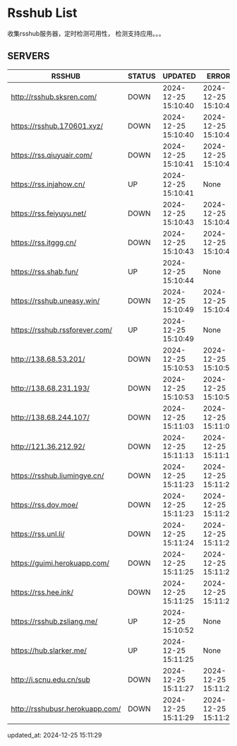 # Rsshub List

收集rsshub服务器，定时检测可用性， 检测支持应用。。。


## SERVERS

|  RSSHUB   | STATUS  | UPDATED  | ERROR  | TWITTER |  
|  ----  | ----  | ----  | ----  | ---- |  
| http://rsshub.sksren.com/ | DOWN | 2024-12-25 15:10:40 | 2024-12-25 15:10:40 |  
| https://rsshub.170601.xyz/ | DOWN | 2024-12-25 15:10:40 | 2024-12-25 15:10:40 |  
| https://rss.qiuyuair.com/ | DOWN | 2024-12-25 15:10:41 | 2024-12-25 15:10:41 |  
| https://rss.injahow.cn/ | UP | 2024-12-25 15:10:41 | None ||  
| https://rss.feiyuyu.net/ | DOWN | 2024-12-25 15:10:43 | 2024-12-25 15:10:43 |  
| https://rss.itggg.cn/ | DOWN | 2024-12-25 15:10:43 | 2024-12-25 15:10:43 |  
| https://rss.shab.fun/ | UP | 2024-12-25 15:10:44 | None ||  
| https://rsshub.uneasy.win/ | DOWN | 2024-12-25 15:10:49 | 2024-12-25 15:10:49 |  
| https://rsshub.rssforever.com/ | UP | 2024-12-25 15:10:49 | None ||  
| http://138.68.53.201/ | DOWN | 2024-12-25 15:10:53 | 2024-12-25 15:10:53 |  
| http://138.68.231.193/ | DOWN | 2024-12-25 15:10:53 | 2024-12-25 15:10:53 |  
| http://138.68.244.107/ | DOWN | 2024-12-25 15:11:03 | 2024-12-25 15:11:03 |  
| http://121.36.212.92/ | DOWN | 2024-12-25 15:11:13 | 2024-12-25 15:11:13 |  
| https://rsshub.liumingye.cn/ | DOWN | 2024-12-25 15:11:23 | 2024-12-25 15:11:23 |  
| https://rss.dov.moe/ | DOWN | 2024-12-25 15:11:23 | 2024-12-25 15:11:23 |  
| https://rss.unl.li/ | DOWN | 2024-12-25 15:11:24 | 2024-12-25 15:11:24 |  
| https://guimi.herokuapp.com/ | DOWN | 2024-12-25 15:11:25 | 2024-12-25 15:11:25 |  
| https://rss.hee.ink/ | DOWN | 2024-12-25 15:11:25 | 2024-12-25 15:11:25 |  
| https://rsshub.zsliang.me/ | UP | 2024-12-25 15:10:52 | None |OK|  
| https://hub.slarker.me/ | UP | 2024-12-25 15:11:25 | None ||  
| http://i.scnu.edu.cn/sub | DOWN | 2024-12-25 15:11:27 | 2024-12-25 15:11:27 |  
| http://rsshubusr.herokuapp.com/ | DOWN | 2024-12-25 15:11:29 | 2024-12-25 15:11:29 |  
  

updated_at: 2024-12-25 15:11:29  
